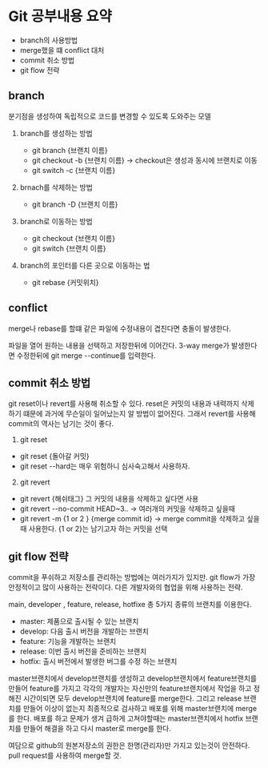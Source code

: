 # Git 공부내용 요약

- branch의 사용방법
- merge했을 떄 conflict 대처
- commit 취소 방법
- git flow 전략

## branch

분기점을 생성하여 독립적으로 코드를 변경할 수 있도록 도와주는 모델

1. branch를 생성하는 방법

   - git branch {브랜치 이름}
   - git checkout -b {브랜치 이름} -> checkout은 생성과 동시에 브랜치로 이동
   - git switch -c {브랜치 이름}

2. brnach를 삭제하는 방법

   - git branch -D {브랜치 이름}

3. branch로 이동하는 방법

   - git checkout {브랜치 이름}
   - git switch {브랜치 이름}

4. branch의 포인터를 다른 곳으로 이동하는 법
   - git rebase {커밋위치}

## conflict

merge나 rebase를 할떄 같은 파일에 수정내용이 겹친다면 충돌이 발생한다.

파일을 열어 원하는 내용을 선택하고 저장한뒤에 이어간다.
3-way merge가 발생한다면 수정한뒤에 git merge --continue를 입력한다.

## commit 취소 방법

git reset이나 revert를 사용해 취소할 수 있다.
reset은 커밋의 내용과 내력까지 삭제하기 떄문에 과거에 무슨일이 일어났는지 알 방법이 없어진다.
그래서 revert를 사용해 commit의 역사는 남기는 것이 좋다.

1. git reset

- git reset {돌아갈 커밋}
- git reset --hard는 매우 위험하니 심사숙고해서 사용하자.

2. git revert

- git revert {해쉬태그} 그 커밋의 내용을 삭제하고 싶다면 사용
- git revert --no-commit HEAD~3.. -> 여러개의 커밋을 삭제하고 싶을때
- git revert -m {1 or 2 } {merge commit id} -> merge commit을 삭제하고 싶을때 사용한다. {1 or 2}는 남기고자 하는 커밋을 선택

## git flow 전략

commit을 푸쉬하고 저장소를 관리하는 방법에는 여러가지가 있지만.
git flow가 가장 안정적이고 많이 사용하는 전략이다. 다른 개발자와의 협업을 위해
사용하는 전략.

main, developer , feature, release, hotfixe
총 5가지 종류의 브랜치를 이용한다.

- master: 제품으로 출시될 수 있는 브랜치
- develop: 다음 출시 버전을 개발하는 브랜치
- feature: 기능을 개발하는 브랜치
- release: 이번 출시 버전을 준비하는 브랜치
- hotfix: 출시 버전에서 발생한 버그를 수정 하는 브랜치

master브랜치에서 develop브랜치를 생성하고 develop브랜치에서 feature브랜치를 만들어 feature를 가지고 각각의 개발자는 자신만의 feature브랜치에서 작업을 하고
정해진 시간이되면 모두 develop브랜치에 feature를 merge한다.
그리고 release 브랜치를 만들어 이상이 없는지 최종적으로 검사하고 배포를 위해 master브랜치에 merge를 한다.
배포를 하고 문제가 생겨 급하게 고쳐야할때는 master브랜치에서 hotfix 브랜치를 만들어 해결을 하고 다시 master로 merge를 한다.

여담으로 github의 원본저장소의 권한은 한명(관리자)만 가지고 있는것이 안전하다.
pull request를 사용하여 merge할 것.
